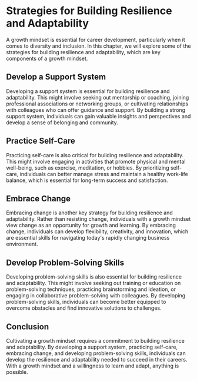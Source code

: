 Strategies for Building Resilience and Adaptability
============================================================================================

A growth mindset is essential for career development, particularly when it comes to diversity and inclusion. In this chapter, we will explore some of the strategies for building resilience and adaptability, which are key components of a growth mindset.

Develop a Support System
------------------------

Developing a support system is essential for building resilience and adaptability. This might involve seeking out mentorship or coaching, joining professional associations or networking groups, or cultivating relationships with colleagues who can offer guidance and support. By building a strong support system, individuals can gain valuable insights and perspectives and develop a sense of belonging and community.

Practice Self-Care
------------------

Practicing self-care is also critical for building resilience and adaptability. This might involve engaging in activities that promote physical and mental well-being, such as exercise, meditation, or hobbies. By prioritizing self-care, individuals can better manage stress and maintain a healthy work-life balance, which is essential for long-term success and satisfaction.

Embrace Change
--------------

Embracing change is another key strategy for building resilience and adaptability. Rather than resisting change, individuals with a growth mindset view change as an opportunity for growth and learning. By embracing change, individuals can develop flexibility, creativity, and innovation, which are essential skills for navigating today's rapidly changing business environment.

Develop Problem-Solving Skills
------------------------------

Developing problem-solving skills is also essential for building resilience and adaptability. This might involve seeking out training or education on problem-solving techniques, practicing brainstorming and ideation, or engaging in collaborative problem-solving with colleagues. By developing problem-solving skills, individuals can become better equipped to overcome obstacles and find innovative solutions to challenges.

Conclusion
----------

Cultivating a growth mindset requires a commitment to building resilience and adaptability. By developing a support system, practicing self-care, embracing change, and developing problem-solving skills, individuals can develop the resilience and adaptability needed to succeed in their careers. With a growth mindset and a willingness to learn and adapt, anything is possible.
